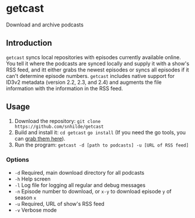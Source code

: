 # getcast
Download and archive podcasts

## Introduction
`getcast` syncs local repositories with episodes currently available online. You tell it where the podcasts are synced locally and supply it with a show's RSS feed, and itt either grabs the newest episodes or syncs all episodes if it can't determine episode numbers. `getcast` includes native support for ID3v2 metadata (version 2.2, 2.3, and 2.4) and augments the file information with the information in the RSS feed.

## Usage
1. Download the repository:
`git clone https://github.com/snhilde/getcast`
2. Build and install it:
`cd getcast`
`go install`
(If you need the go tools, you can [grab them here](https://golang.org/doc/install)).
3. Run the program:
`getcast -d [path to podcasts] -u [URL of RSS feed]`

### Options
* `-d` Required, main download directory for all podcasts
* `-h` Help screen
* `-l` Log file for logging all regular and debug messages
* `-n` Episode number to download, or `x-y` to download episode `y` of season `x`
* `-u` Required, URL of show's RSS feed
* `-v` Verbose mode
